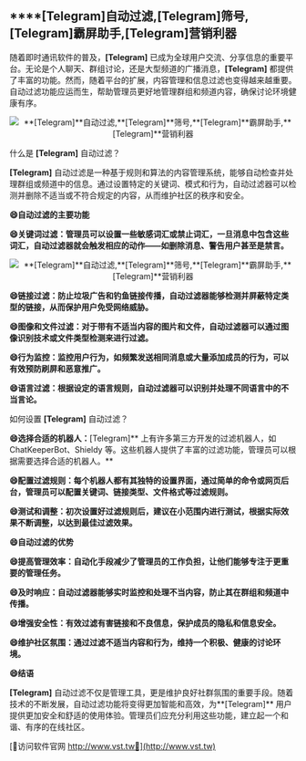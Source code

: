 ## ****[Telegram]**自动过滤,**[Telegram]**筛号,**[Telegram]**霸屏助手,**[Telegram]**营销利器**

随着即时通讯软件的普及，**[Telegram]** 已成为全球用户交流、分享信息的重要平台。无论是个人聊天、群组讨论，还是大型频道的广播消息，**[Telegram]** 都提供了丰富的功能。然而，随着平台的扩展，内容管理和信息过滤也变得越来越重要。自动过滤功能应运而生，帮助管理员更好地管理群组和频道内容，确保讨论环境健康有序。

 <center><img src="https://vst.tw/MP4/tuiguang/png/4.png" alt="**[Telegram]**自动过滤,**[Telegram]**筛号,**[Telegram]**霸屏助手,**[Telegram]**营销利器"></center>

什么是 **[Telegram]** 自动过滤？

**[Telegram]** 自动过滤是一种基于规则和算法的内容管理系统，能够自动检查并处理群组或频道中的信息。通过设置特定的关键词、模式和行为，自动过滤器可以检测并删除不适当或不符合规定的内容，从而维护社区的秩序和安全。

**😄自动过滤的主要功能**

**😄关键词过滤：管理员可以设置一些敏感词汇或禁止词汇，一旦消息中包含这些词汇，自动过滤器就会触发相应的动作——如删除消息、警告用户甚至是禁言。**

 <center><img src="https://vst.tw/MP4/tuiguang/png/6.png" alt="**[Telegram]**自动过滤,**[Telegram]**筛号,**[Telegram]**霸屏助手,**[Telegram]**营销利器"></center>

**😄链接过滤：防止垃圾广告和钓鱼链接传播，自动过滤器能够检测并屏蔽特定类型的链接，从而保护用户免受网络威胁。**

**😄图像和文件过滤：对于带有不适当内容的图片和文件，自动过滤器可以通过图像识别技术或文件类型检测来进行过滤。**

**😄行为监控：监控用户行为，如频繁发送相同消息或大量添加成员的行为，可以有效预防刷屏和恶意推广。**

**😄语言过滤：根据设定的语言规则，自动过滤器可以识别并处理不同语言中的不当言论。**

如何设置 **[Telegram]** 自动过滤？

**😄选择合适的机器人：**[Telegram]** 上有许多第三方开发的过滤机器人，如 ChatKeeperBot、Shieldy 等。这些机器人提供了丰富的过滤功能，管理员可以根据需要选择合适的机器人。**

**😄配置过滤规则：每个机器人都有其独特的设置界面，通过简单的命令或网页后台，管理员可以配置关键词、链接类型、文件格式等过滤规则。**

**😄测试和调整：初次设置好过滤规则后，建议在小范围内进行测试，根据实际效果不断调整，以达到最佳过滤效果。**

**😄自动过滤的优势**

**😄提高管理效率：自动化手段减少了管理员的工作负担，让他们能够专注于更重要的管理任务。**

**😄及时响应：自动过滤器能够实时监控和处理不当内容，防止其在群组和频道中传播。**

**😄增强安全性：有效过滤有害链接和不良信息，保护成员的隐私和信息安全。**

**😄维护社区氛围：通过过滤不适当内容和行为，维持一个积极、健康的讨论环境。**

**😄结语**

**[Telegram]** 自动过滤不仅是管理工具，更是维护良好社群氛围的重要手段。随着技术的不断发展，自动过滤功能将变得更加智能和高效，为**[Telegram]** 用户提供更加安全和舒适的使用体验。管理员们应充分利用这些功能，建立起一个和谐、有序的在线社区。


[👻访问软件官网 http://www.vst.tw👻](http://www.vst.tw)
